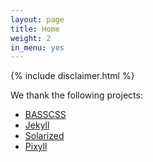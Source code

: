 ```yaml
---
layout: page
title: Home
weight: 2
in_menu: yes
---
```


{% include disclaimer.html %}

We thank the following projects:

* [BASSCSS](http://basscss.com)
* [Jekyll](http://jekyllrb.com)
* [Solarized](http://ethanschoonover.com/solarized)
* [Pixyll](http://pixyll.com)

